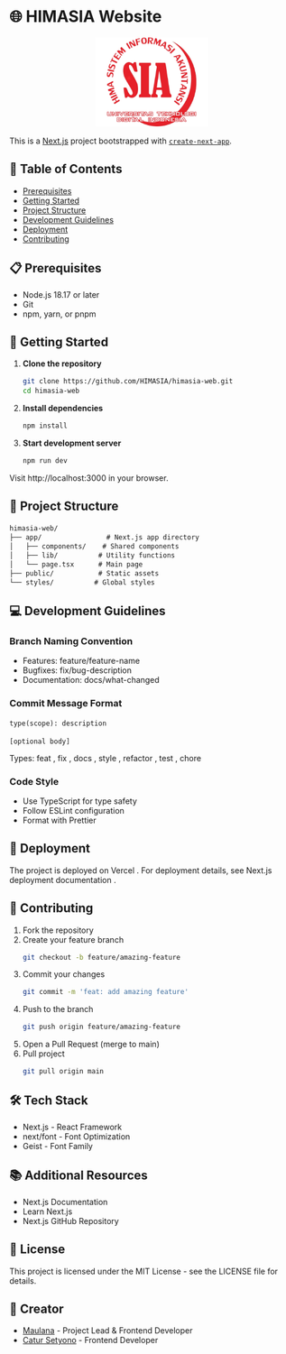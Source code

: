 # 🌐 HIMASIA Website

<p align="center">
  <img src="public/logo.png" alt="HIMASIA Logo" width="200"/>
</p>

This is a [Next.js](https://nextjs.org) project bootstrapped with [`create-next-app`](https://nextjs.org/docs/app/api-reference/cli/create-next-app).

## 📑 Table of Contents
- [Prerequisites](#prerequisites)
- [Getting Started](#getting-started)
- [Project Structure](#project-structure)
- [Development Guidelines](#development-guidelines)
- [Deployment](#deployment)
- [Contributing](#contributing)

## 📋 Prerequisites
- Node.js 18.17 or later
- Git
- npm, yarn, or pnpm

## 🚀 Getting Started

1. **Clone the repository**
   ```bash
   git clone https://github.com/HIMASIA/himasia-web.git
   cd himasia-web

2. **Install dependencies**
   ```bash
   npm install

3. **Start development server**
   ```bash
   npm run dev

Visit http://localhost:3000 in your browser.

## 📁 Project Structure
```plaintext
himasia-web/
├── app/                # Next.js app directory
│   ├── components/    # Shared components
│   ├── lib/          # Utility functions
│   └── page.tsx      # Main page
├── public/           # Static assets
└── styles/          # Global styles
 ```

## 💻 Development Guidelines
### Branch Naming Convention
- Features: feature/feature-name
- Bugfixes: fix/bug-description
- Documentation: docs/what-changed
### Commit Message Format
```plaintext
type(scope): description

[optional body]
 ```

Types: feat , fix , docs , style , refactor , test , chore

### Code Style
- Use TypeScript for type safety
- Follow ESLint configuration
- Format with Prettier
## 🚀 Deployment
The project is deployed on Vercel . For deployment details, see Next.js deployment documentation .

## 🤝 Contributing
1. Fork the repository
2. Create your feature branch
   ```bash
   git checkout -b feature/amazing-feature

3. Commit your changes
   ```bash
   git commit -m 'feat: add amazing feature'

4. Push to the branch
   ```bash
   git push origin feature/amazing-feature

5. Open a Pull Request (merge to main)
6. Pull project
    ```bash
    git pull origin main

## 🛠 Tech Stack
- Next.js - React Framework
- next/font - Font Optimization
- Geist - Font Family
## 📚 Additional Resources
- Next.js Documentation
- Learn Next.js
- Next.js GitHub Repository
## 📄 License
This project is licensed under the MIT License - see the LICENSE file for details.

## 📧 Creator
- [Maulana](https://github.com/maulana-tech) - Project Lead & Frontend Developer
- [Catur Setyono](https://github.com/catursetyono) - Frontend Developer
